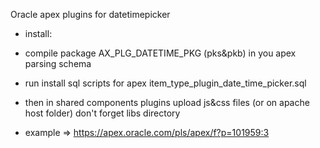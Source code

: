 Oracle apex plugins for datetimepicker
- install:
- compile package AX_PLG_DATETIME_PKG (pks&pkb) in you apex parsing schema
- run install sql scripts for apex item_type_plugin_date_time_picker.sql
- then in shared components plugins upload js&css files (or on apache host folder) don't forget libs directory

- example => https://apex.oracle.com/pls/apex/f?p=101959:3



